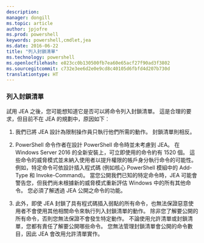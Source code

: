 ```yaml
---
description: 
manager: dongill
ms.topic: article
author: jpjofre
ms.prod: powershell
keywords: powershell,cmdlet,jea
ms.date: 2016-06-22
title: "列入封鎖清單"
ms.technology: powershell
ms.openlocfilehash: e823cc0b130500fb7ea60e65acf27f90ad3f3802
ms.sourcegitcommit: c732e3ee6d2e0e9cd8c40105d6fbfd4d207b730d
translationtype: HT
---
```

### <a name="on-blacklisting"></a>列入封鎖清單
試用 JEA 之後，您可能想知道它是否可以將命令列入封鎖清單。
這是合理的要求，但目前不在 JEA 的規劃中，原因如下︰

1.  我們已將 JEA 設計為限制操作員只執行他們所需的動作。
封鎖清單則相反。

2.  PowerShell 命令作者在設計 PowerShell 命令時並未考慮到 JEA。
在 Windows Server 2016 的全新安裝上，可立即使用的命令約有 1520 個。
這些命令的威脅模式並未納入使用者以提升權限的帳戶身分執行命令的可能性。
例如，特定命令可依設計插入程式碼 (例如核心 PowerShell 模組中的 Add-Type 和 Invoke-Command)。
當您公開我們已知的特定命令時，JEA 可能會警告您，但我們尚未根據新的威脅模式重新評估 Windows 中的所有其他命令。
您必須了解透過 JEA 公開之命令的功能。  

3.  此外，即使 JEA 封鎖了具有程式碼插入弱點的所有命令，也無法保證惡意使用者不會使用其他相關命令來執行列入封鎖清單的動作。
除非您了解要公開的所有命令，否則您無法保證不會發生特定動作。
不論使用允許清單或封鎖清單，您都有責任了解要公開哪些命令。
您無法管理封鎖清單會公開的命令數目，因此 JEA 會改用允許清單實作。

